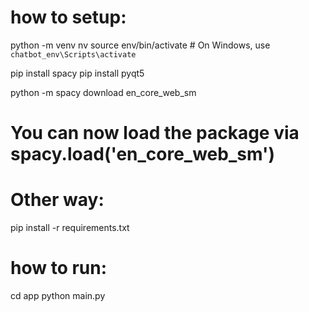 # how to setup:

python -m venv nv
source env/bin/activate # On Windows, use `chatbot_env\Scripts\activate`

pip install spacy
pip install pyqt5

python -m spacy download en_core_web_sm

# You can now load the package via spacy.load('en_core_web_sm')

# Other way:

pip install -r requirements.txt

# how to run:

cd app
python main.py
